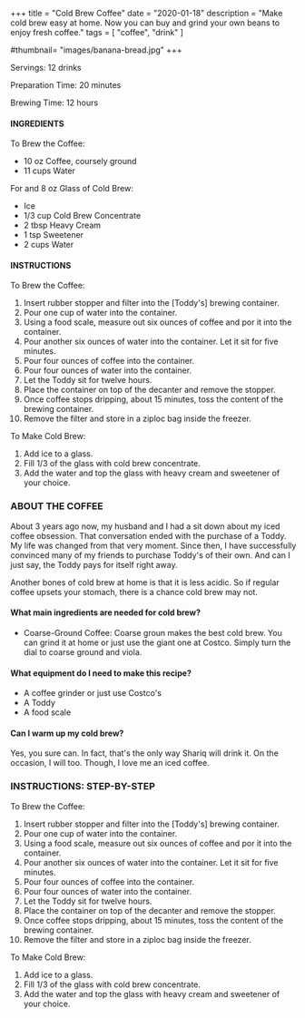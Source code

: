 +++
title = "Cold Brew Coffee"
date = "2020-01-18"
description = "Make cold brew easy at home. Now you can buy and grind your own beans to enjoy fresh coffee."
tags = [
    "coffee",
    "drink"
]

#thumbnail= "images/banana-bread.jpg"
+++

Servings: 12 drinks <!--more-->

Preparation Time: 20 minutes 

Brewing Time: 12 hours 

#### INGREDIENTS

To Brew the Coffee: 

* 10 oz Coffee, coursely ground
* 11 cups Water 

For and 8 oz Glass of Cold Brew: 
* Ice 
* 1/3 cup Cold Brew Concentrate 
* 2 tbsp Heavy Cream 
* 1 tsp Sweetener 
* 2 cups Water 

#### INSTRUCTIONS 

To Brew the Coffee: 

1. Insert rubber stopper and filter into the [Toddy's] brewing container. 
2. Pour one cup of water into the container.
3. Using a food scale, measure out six ounces of coffee and por it into the container.
4. Pour another six ounces of water into the container. Let it sit for five minutes.
5. Pour four ounces of coffee into the container.
6. Pour four ounces of water into the container.
7. Let the Toddy sit for twelve hours. 
8. Place the container on top of the decanter and remove the stopper.
9. Once coffee stops dripping, about 15 minutes, toss the content of the brewing container.
10. Remove the filter and store in a ziploc bag inside the freezer.  

To Make Cold Brew: 

1. Add ice to a glass.  
2. Fill 1/3 of the glass with cold brew concentrate. 
3. Add the water and top the glass with heavy cream and sweetener of your choice. 

### ABOUT THE COFFEE

About 3 years ago now, my husband and I had a sit down about my iced coffee obsession. That conversation ended with the purchase of a Toddy. My life was changed from that very moment. Since then, I have successfully convinced many of my friends to purchase Toddy's of their own. And can I just say, the Toddy pays for itself right away. 

Another bones of cold brew at home is that it is less acidic. So if regular coffee upsets your stomach, there is a chance cold brew may not. 

#### What main ingredients are needed for cold brew?

* Coarse-Ground Coffee: Coarse groun makes the best cold brew. You can grind it at home or just use the giant one at Costco. Simply turn the dial to coarse ground and viola. 

#### What equipment do I need to make this recipe?

* A coffee grinder or just use Costco's 
* A Toddy 
* A food scale

#### Can I warm up my cold brew? 

Yes, you sure can. In fact, that's the only way Shariq will drink it. On the occasion, I will too. Though, I love me an iced coffee. 

### INSTRUCTIONS: STEP-BY-STEP

To Brew the Coffee: 

1. Insert rubber stopper and filter into the [Toddy's] brewing container. 
2. Pour one cup of water into the container.
3. Using a food scale, measure out six ounces of coffee and por it into the container.
4. Pour another six ounces of water into the container. Let it sit for five minutes.
5. Pour four ounces of coffee into the container.
6. Pour four ounces of water into the container.
7. Let the Toddy sit for twelve hours. 
8. Place the container on top of the decanter and remove the stopper.
9. Once coffee stops dripping, about 15 minutes, toss the content of the brewing container.
10. Remove the filter and store in a ziploc bag inside the freezer. 

To Make Cold Brew: 

1. Add ice to a glass.  
2. Fill 1/3 of the glass with cold brew concentrate. 
3. Add the water and top the glass with heavy cream and sweetener of your choice. 

